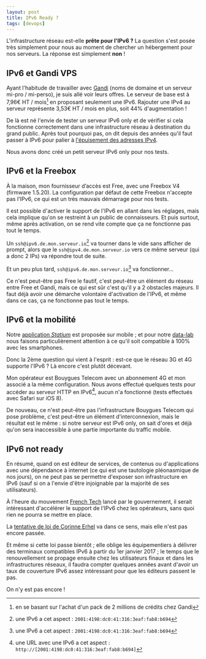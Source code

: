 ```yaml
---
layout: post
title: IPv6 Ready ?
tags: [devops]
---
```


L'infrastructure réseau est-elle **prête pour l'IPv6 ?** La question s'est posée
très simplement pour nous au moment de chercher un hébergement pour nos
serveurs. La réponse est simplement **non** !

## IPv6 et Gandi VPS

Ayant l'habitude de travailler avec [Gandi](http://www.gandi.net/) (noms de
domaine et un serveur mi-pro / mi-perso), je suis allé voir leurs offres. Le
serveur de base est à 7,96€ HT / mois[^1] en proposant seulement une IPv6.
Rajouter une IPv4 au serveur représente 3,53€ HT / mois en plus, soit 44%
d'augmentation&nbsp;!

De là est né l'envie de tester un serveur IPv6 only et de vérifier si cela
fonctionne correctement dans une infrastructure réseau à destination du grand
public. Après tout pourquoi pas, on dit depuis des années qu'il faut passer à
IPv6 pour palier à
[l'épuisement des adresses IPv4](https://fr.wikipedia.org/wiki/%C3%89puisement_des_adresses_IPv4).

Nous avons donc créé un petit serveur IPv6 only pour nos tests.

## IPv6 et la Freebox

À la maison, mon fournisseur d’accès est Free, avec une Freebox V4 (firmware
1.5.20). La configuration par défaut de cette Freebox n'accepte pas l'IPv6, ce
qui est un très mauvais démarrage pour nos tests.

Il est possible d'activer le support de l'IPv6 en allant dans les réglages, mais
cela implique qu'on se restreint à un public de connaisseurs. Et puis surtout,
même après activation, on se rend vite compte que ça ne fonctionne pas tout le
temps.

Un `ssh@ipv6.de.mon.serveur.io`[^2] va tourner dans le vide sans afficher de
prompt, alors que le `ssh@ipv4.de.mon.serveur.io` vers ce même serveur (qui a
donc 2 IPs) va répondre tout de suite.

Et un peu plus tard, `ssh@ipv6.de.mon.serveur.io`[^2] va fonctionner…

Ce n'est peut-être pas Free le fautif, c'est peut-être un élément du réseau
entre Free et Gandi, mais ce qui est sûr c'est qu'il y a 2 obstacles majeurs. Il
faut déjà avoir une démarche volontaire d'activation de l'IPv6, et même dans ce
cas, ça ne fonctionne pas tout le temps.

## IPv6 et la mobilité

Notre [application _Statium_][statium-app] est proposée sur mobile ; et pour
notre [data-lab](http://blog.statium.io/) nous faisons particulièrement
attention à ce qu'il soit compatible à 100% avec les smartphones.

Donc la 2ème question qui vient à l'esprit : est-ce que le réseau 3G et 4G
supporte l'IPv6 ? Là encore c'est plutôt décevant.

Mon opérateur est Bouygues Telecom avec un abonnement 4G et mon associé a la
même configuration. Nous avons effectué quelques tests pour accéder au serveur
HTTP en IPv6[^3], aucun n'a fonctionné (tests effectués avec Safari sur iOS 8).

De nouveau, ce n'est peut-être pas l'infrastructure Bouygues Telecom qui pose
problème, c'est peut-être un élément d'interconnexion, mais le résultat est le
même : si notre serveur est IPv6 only, on sait d'ores et déjà qu'on sera
inaccessible à une partie importante du traffic mobile.

## IPv6 not ready

En résumé, quand on est éditeur de services, de contenus ou d'applications avec
une dépendance à internet (ce qui est une tautologie pléonasmique de nos jours),
on ne peut pas se permettre d'exposer son infrastructure en IPv6 (sauf si on a
l'envie d'être injoignable par la majorité de ses utilisateurs).

À l'heure du mouvement [French Tech](http://www.lafrenchtech.com/) lancé par le
gouvernement, il serait intéressant d'accélérer le support de l'IPv6 chez les
opérateurs, sans quoi rien ne pourra se mettre en place.

La
[tentative de loi de Corinne Erhel](http://www.nextinpact.com/news/92774-fibre-ipv6-open-data-vote-premieres-mesures-loi-macron.htm)
va dans ce sens, mais elle n'est pas encore passée.

Et même si cette loi passe bientôt ; elle oblige les équipementiers à délivrer
des terminaux compatibles IPv6 à partir du 1er janvier 2017 ; le temps que le
renouvellement se propage ensuite chez les utilisateurs finaux et dans les
infrastructures réseaux, il faudra compter quelques années avant d'avoir un taux
de couverture IPv6 assez intéressant pour que les éditeurs passent le pas.

On n'y est pas encore !

[^1]: en se basant sur l'achat d'un pack de 2 millions de crédits chez Gandi
[^2]: une IPv6 a cet aspect : `2001:4198:dc0:41:316:3eaf:fab8:b694`
[^3]:
    une URL avec une IPv6 a cet aspect :
    `http://[2001:4198:dc0:41:316:3eaf:fab8:b694]`

[statium-app]: https://github.com/statium-app
